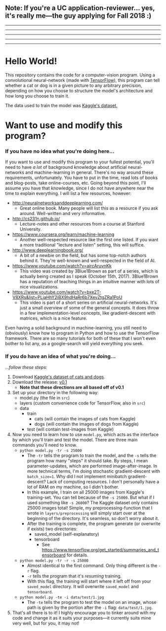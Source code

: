 ## Note: If you're a UC application-reviewer... yes, it's really me—the guy applying for Fall 2018 :)
***
***
***
***
***
# Hello World!
This repository contains the code for a computer-vision program. Using a convolutional
neural-network (made with [TensorFlow](https://www.tensorflow.org/)), this program can tell
whether a cat or dog is in a given picture to any arbitrary precision, depending on how you choose
to structure the model's architecture and how long you choose to train it.

The data used to train the model was [Kaggle's dataset.](https://www.kaggle.com/c/dogs-vs-cats-redux-kernels-edition/data)
# Want to use and modify this program?
### If you have no idea what you're doing here...
If you want to use and modify this program to your fullest potential, you'll need to have *a lot*
of background knowledge about artificial neural-networks and machine-learning in general. There's
no way around these requirements, unfortunately. You have to put in the time, read lots of books
and blog-posts, take online-courses, etc. Going beyond this point, I'll assume you have that
knowledge, since I do not have anywhere near the time to explain everything. I will list a few
resources, however:
* http://neuralnetworksanddeeplearning.com/
    * Great online book. Many people will list this as a resource if you ask around. Well-written
      and very informative.
* http://cs231n.github.io/
    * Lecture-notes and other resources from a course at Stanford University.
* https://www.coursera.org/learn/machine-learning
    * Another well-respected resource like the first one listed. If you want a more traditional
      "lecture and listen" setting, this will suffice.
* http://www.deeplearningbook.org/
    * A bit of a newbie on the field, but has some top-notch authors behind it. They're well-known
      and well-respected in the field of AI.
* https://www.youtube.com/watch?v=aircAruvnKk
    * This video was created by 3Blue1Brown as part of a series, which is actually being created as
      I speak (October 15th, 2017). 3Blue1Brown has a reputation of teaching things in an intuitive
      manner with lots of nice visualizations.
* https://www.youtube.com/watch?v=bxe2T-V8XRs&list=PLiaHhY2iBX9hdHaRr6b7XevZtgZRa1PoU
    * This video is part of a short series on artificial neural-networks. It's just a small
      overview of some of the general concepts. It does throw in a few implementation-level
      concepts, like gradient-descent with matrices, which is a nice feature.

Even having a solid background in machine-learning, you still need to (obviously) know how to
program in Python and how to use the TensorFlow framework. There are so many tutorials for both of
these that I won't even bother to list any, as a google-search will yield everything you seek.
### If you do have an idea of what you're doing...
*...follow these steps:*
1. Download [Kaggle's dataset of cats and dogs](https://www.kaggle.com/c/dogs-vs-cats-redux-kernels-edition/data).
2. Download the release: [v0.1](https://github.com/MarxSoul55/cats_vs_dogs/releases/tag/v0.1)
    * **Note that these directions are all based off of v0.1**
3. Set up your directory in the following way:
    * model.py (the file in `src`)
    * layers (custom convenience code for TensorFlow, also in `src`)
    * data
        * train
            * cats (will contain the images of cats from Kaggle)
            * dogs (will contain the images of dogs from Kaggle)
        * test (will contain test-images from Kaggle)
4. Now you need to learn how to use `model.py`, which acts as the interface by which you'll train
and test the model. There are three main commands you'll need to know.
    * `python model.py -tr -s 25000`
        * The `-tr` tells the program to train the model, and the `-s` tells the program how many
          "steps" it should take. By steps, I mean parameter-updates, which are performed
          image-after-image. In more technical terms, I'm doing stochastic gradient-descent with
          `batch_size=1`. Why did I not implement minibatch gradient-descent? Lack of computing
          resources. I don't personally have a lot of RAM on my machine, so I didn't bother.
        * In this example, I train on all 25000 images from Kaggle's training-set. You can tell
          because of the `-s 25000`. But what if I used something like `-s 26000`? The Kaggle
          dataset only contains 25000 images total! Simple, my preprocessing-function that I wrote
          in `layers/preprocessing` will simply start over at the beginning of the directory. It's
          seamless, so don't worry about it.
        * After the training is complete, the program generate (or overwrite if exists) two
          directories:
            * saved_model (self-explanatory)
            * tensorboard
                * See https://www.tensorflow.org/get_started/summaries_and_tensorboard for details.
    * `python model.py -tr -r -s 25000`
        * Almost identical to the first command. Only thing different is the `-r` flag.
        * `-r` tells the program that it's *resuming* training.
        * With this flag, the training will start where it left off from your `saved_model`
          directory. It will overwrite `saved_model` and `tensorboard`.
    * `python model.py -te -i data/test/1.jpg`
        * The `-te` tells the program to test the model on an image, whose path is given by the
          portion after the `-i` flag: `data/test/1.jpg`.
5. That's all there is to it! I highly encourage you to tinker around with my code and change it as
it suits your purposes—it currently suits mine very well, but for you, it may not!
